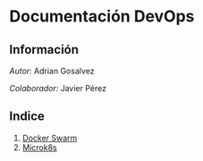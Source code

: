 # Documentación DevOps
## Información
*Autor:* Adrian Gosalvez

*Colaborador:* Javier Pérez 
## Indice
1. [Docker Swarm](https://github.com/agosalvez/Devops/tree/main/swarm)
2. [Microk8s](https://github.com/agosalvez/Devops/tree/main/Kubernetes/microk8s)
